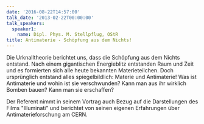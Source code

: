```yaml
---
date: '2016-08-22T14:57:00'
talk_date: '2013-02-22T00:00:00'
talk_speakers:
  speaker1:
    name: Dipl. Phys. M. Stellpflug, OStR
title: Antimaterie - Schöpfung aus dem Nichts!
---
```


Die Urknalltheorie berichtet uns, dass die Schöpfung aus dem Nichts entstand. Nach einem gigantischen Energieblitz entstanden Raum und Zeit und es formierten sich alle heute bekannten Materieteilchen. Doch ursprünglich entstand alles spiegelbildlich: Materie und Antimaterie! Was ist Antimaterie und wohin ist sie verschwunden? Kann man aus ihr wirklich Bomben bauen? Kann man sie erschaffen?

Der Referent nimmt in seinem Vortrag auch Bezug auf die Darstellungen des Films "Illuminati" und berichtet von seinen eigenen Erfahrungen über Antimaterieforschung am CERN.